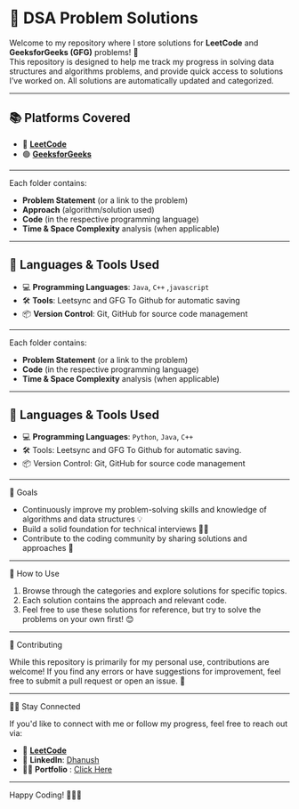 # 🧠 DSA Problem Solutions

Welcome to my repository where I store solutions for **LeetCode** and **GeeksforGeeks (GFG)** problems! 🚀  
This repository is designed to help me track my progress in solving data structures and algorithms problems, and provide quick access to solutions I’ve worked on.
All solutions are automatically updated and categorized.

---

## 📚 Platforms Covered

- 🔸 **[LeetCode](https://leetcode.com/)**
- 🟢 **[GeeksforGeeks](https://www.geeksforgeeks.org/)**

---

Each folder contains:
- **Problem Statement** (or a link to the problem)
- **Approach** (algorithm/solution used)
- **Code** (in the respective programming language)
- **Time & Space Complexity** analysis (when applicable)

---
## 🧰 Languages & Tools Used

- 💻 **Programming Languages**: `Java`, `C++` ,`javascript`
- 🛠️ **Tools**: Leetsync and GFG To Github for automatic saving
- 📦 **Version Control**: Git, GitHub for source code management

---

Each folder contains:
- **Problem Statement** (or a link to the problem)
- **Code** (in the respective programming language)
- **Time & Space Complexity** analysis (when applicable)

---

## 🧰 Languages & Tools Used

- 💻 **Programming Languages**: `Python`, `Java`, `C++` 
- 🛠️ Tools: Leetsync and GFG To Github for automatic saving.
- 📦 Version Control: Git, GitHub for source code management

---

🌱 Goals

- Continuously improve my problem-solving skills and knowledge of algorithms and data structures 💡
- Build a solid foundation for technical interviews 🧑‍💼
- Contribute to the coding community by sharing solutions and approaches 🔄

---

📝 How to Use

1. Browse through the categories and explore solutions for specific topics.
2. Each solution contains the approach and relevant code.
3. Feel free to use these solutions for reference, but try to solve the problems on your own first! 😊

---

🤝 Contributing

While this repository is primarily for my personal use, contributions are welcome! If you find any errors or have suggestions for improvement, feel free to submit a pull request or open an issue. 💬

---

🧑‍💻 Stay Connected

If you'd like to connect with me or follow my progress, feel free to reach out via:

-  🔸 **[LeetCode](https://leetcode.com/u/dhanush_dec01/)**
- 💼 **LinkedIn**: [Dhanush](http://www.linkedin.com/in/dhanush-dec01)
- 👩‍💻 **Portfolio** : [Click Here](https://hlwgx9qn32.app.youware.com/)

---

Happy Coding! 🚀🧑‍💻
